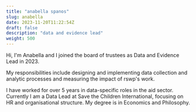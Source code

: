 ```yaml
---
title: "anabella spanos"
slug: anabella
date: 2023-11-20T11:22:54Z
draft: false
description: "data and evidence lead"
weight: 500
---
```

Hi, I'm Anabella and I joined the board of trustees as Data and Evidence Lead in 2023. 

My responsibilities include designing and implementing data collection and analytic processes and measuring the impact of rswp's work.

I have worked for over 5 years in data-specific roles in the aid sector. Currently I am a Data Lead at Save the Children International, focusing on HR and organisational structure. My degree is in Economics and Philosophy.